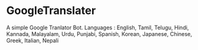 # GoogleTranslater
A simple Google Tranlator Bot. Languages : English, Tamil, Telugu, Hindi, Kannada, Malayalam, Urdu, Punjabi, Spanish, Korean, Japanese, Chinese, Greek, Italian, Nepali
